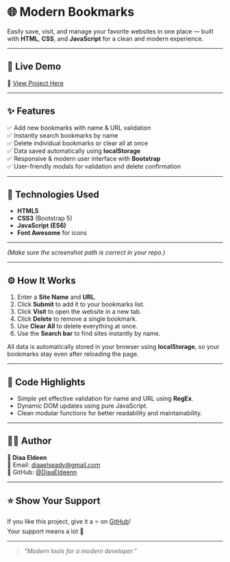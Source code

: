 # 🌐 Modern Bookmarks  

Easily save, visit, and manage your favorite websites in one place — built with **HTML**, **CSS**, and **JavaScript** for a clean and modern experience.  

---

## 🚀 Live Demo  
🔗 [View Project Here](https://diaaeldeenn.github.io/BookMarks/)

---

## ✨ Features  

✅ Add new bookmarks with name & URL validation  
✅ Instantly search bookmarks by name  
✅ Delete individual bookmarks or clear all at once  
✅ Data saved automatically using **localStorage**  
✅ Responsive & modern user interface with **Bootstrap**  
✅ User-friendly modals for validation and delete confirmation  

---

## 🧠 Technologies Used  

- **HTML5**  
- **CSS3** (Bootstrap 5)  
- **JavaScript (ES6)**  
- **Font Awesome** for icons  

---

*(Make sure the screenshot path is correct in your repo.)*  

---

## ⚙️ How It Works  

1. Enter a **Site Name** and **URL**.  
2. Click **Submit** to add it to your bookmarks list.  
3. Click **Visit** to open the website in a new tab.  
4. Click **Delete** to remove a single bookmark.  
5. Use **Clear All** to delete everything at once.  
6. Use the **Search bar** to find sites instantly by name.  

All data is automatically stored in your browser using **localStorage**, so your bookmarks stay even after reloading the page.

---

## 🧩 Code Highlights  

- Simple yet effective validation for name and URL using **RegEx**.  
- Dynamic DOM updates using pure JavaScript.  
- Clean modular functions for better readability and maintainability.  

---

## 🧑‍💻 Author  

**👋 Diaa Eldeen**  
📧 Email: [diaaelseady@gmail.com](mailto:diaaelseady@gmail.com)  
💼 GitHub: [@DiaaEldeenn](https://github.com/DiaaEldeenn)  

---

## ⭐ Show Your Support  

If you like this project, give it a ⭐ on [GitHub](https://github.com/DiaaEldeenn/BookMarks)!  
Your support means a lot 💙  

---

> _“Modern tools for a modern developer.”_  

